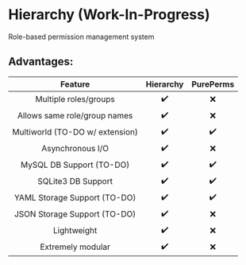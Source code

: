 # Hierarchy (Work-In-Progress)
Role-based permission management system

## Advantages:
| Feature | Hierarchy | PurePerms |
| :-----: | :-------: | :-------: |
| Multiple roles/groups | ✔️ | ❌ |
| Allows same role/group names | ✔️ | ❌ |
| Multiworld (TO-DO w/ extension) | ✔️ | ✔️ |
| Asynchronous I/O | ✔️ | ❌ |
| MySQL DB Support (TO-DO) | ✔️ | ✔️ |
| SQLite3 DB Support | ✔️ | ✔️ |
| YAML Storage Support (TO-DO) | ✔️ | ✔️ |
| JSON Storage Support (TO-DO) | ✔️ | ❌ |
| Lightweight | ✔️ | ❌ |
| Extremely modular | ✔️ | ❌ |
